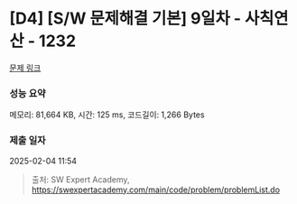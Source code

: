 # [D4] [S/W 문제해결 기본] 9일차 - 사칙연산 - 1232 

[문제 링크](https://swexpertacademy.com/main/code/problem/problemDetail.do?contestProbId=AV141J8KAIcCFAYD) 

### 성능 요약

메모리: 81,664 KB, 시간: 125 ms, 코드길이: 1,266 Bytes

### 제출 일자

2025-02-04 11:54



> 출처: SW Expert Academy, https://swexpertacademy.com/main/code/problem/problemList.do